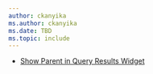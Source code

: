 ```yaml
---
author: ckanyika
ms.author: ckanyika
ms.date: TBD
ms.topic: include
---
```


- [Show Parent in Query Results Widget](#show-parent-in-query-results-widget)